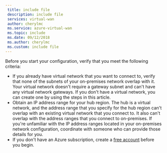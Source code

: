 ```yaml
---
 title: include file
 description: include file
 services: virtual-wan
 author: cherylmc
 ms.service: azure-virtual-wan
 ms.topic: include
 ms.date: 09/12/2018
 ms.author: cherylmc
 ms.custom: include file
---
```


Before you start your configuration, verify that you meet the following criteria:

* If you already have virtual network that you want to connect to, verify that none of the subnets of your on-premises network overlap with it. Your virtual network doesn't require a gateway subnet and can't have any virtual network gateways. If you don't have a virtual network, you can create one by using the steps in this article.
* Obtain an IP address range for your hub region. The hub is a virtual network, and the address range that you specify for the hub region can't overlap with an existing virtual network that you connect to. It also can't overlap with the address ranges that you connect to on-premises. If you're unfamiliar with the IP address ranges located in your on-premises network configuration, coordinate with someone who can provide those details for you.
* If you don't have an Azure subscription, create a [free account](https://azure.microsoft.com/free/?WT.mc_id=A261C142F) before you begin.